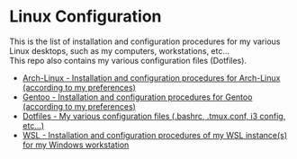 # Linux Configuration

This is the list of installation and configuration procedures for my various Linux desktops, such as my computers, workstations, etc...   
This repo also contains my various configuration files (Dotfiles).    

* [Arch-Linux - Installation and configuration procedures for Arch-Linux (according to my preferences)](https://github.com/Antiz96/Linux-Desktop/tree/main/Arch-Linux)
* [Gentoo - Installation and configuration procedures for Gentoo (according to my preferences)](https://github.com/Antiz96/Linux-Desktop/tree/main/Gentoo)
* [Dotfiles - My various configuration files (.bashrc, .tmux.conf, i3 config, etc...)  ](https://github.com/Antiz96/Linux-Desktop/tree/main/Dotfiles)
* [WSL - Installation and configuration procedures of my WSL instance(s) for my Windows workstation](https://github.com/Antiz96/Linux-Desktop/tree/main/WSL)
